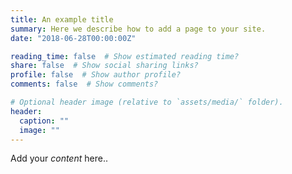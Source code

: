 ```yaml
---
title: An example title
summary: Here we describe how to add a page to your site.
date: "2018-06-28T00:00:00Z"

reading_time: false  # Show estimated reading time?
share: false  # Show social sharing links?
profile: false  # Show author profile?
comments: false  # Show comments?

# Optional header image (relative to `assets/media/` folder).
header:
  caption: ""
  image: ""
---
```


Add your *content* here..
